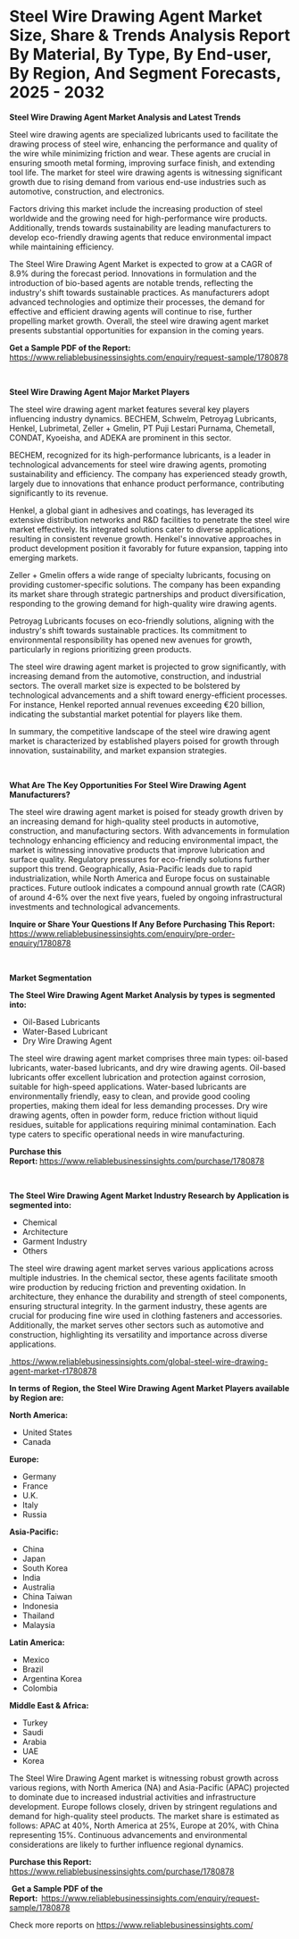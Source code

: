 <p><h1>Steel Wire Drawing Agent Market Size, Share & Trends Analysis Report By Material, By Type, By End-user, By Region, And Segment Forecasts, 2025 - 2032</h1></p><p><strong>Steel Wire Drawing Agent Market Analysis and Latest Trends</strong></p>
<p><p>Steel wire drawing agents are specialized lubricants used to facilitate the drawing process of steel wire, enhancing the performance and quality of the wire while minimizing friction and wear. These agents are crucial in ensuring smooth metal forming, improving surface finish, and extending tool life. The market for steel wire drawing agents is witnessing significant growth due to rising demand from various end-use industries such as automotive, construction, and electronics.</p><p>Factors driving this market include the increasing production of steel worldwide and the growing need for high-performance wire products. Additionally, trends towards sustainability are leading manufacturers to develop eco-friendly drawing agents that reduce environmental impact while maintaining efficiency.</p><p>The Steel Wire Drawing Agent Market is expected to grow at a CAGR of 8.9% during the forecast period. Innovations in formulation and the introduction of bio-based agents are notable trends, reflecting the industry's shift towards sustainable practices. As manufacturers adopt advanced technologies and optimize their processes, the demand for effective and efficient drawing agents will continue to rise, further propelling market growth. Overall, the steel wire drawing agent market presents substantial opportunities for expansion in the coming years.</p></p>
<p><strong>Get a Sample PDF of the Report:&nbsp;</strong> <a href="https://www.reliablebusinessinsights.com/enquiry/request-sample/1780878?utm_campaign=3276&utm_medium=2&utm_source=Github&utm_content=ia&utm_term=25032025&utm_id=steel-wire-drawing-agent">https://www.reliablebusinessinsights.com/enquiry/request-sample/1780878</a></p>
<p>&nbsp;</p>
<p><strong>Steel Wire Drawing Agent Major Market Players</strong></p>
<p><p>The steel wire drawing agent market features several key players influencing industry dynamics. BECHEM, Schwelm, Petroyag Lubricants, Henkel, Lubrimetal, Zeller + Gmelin, PT Puji Lestari Purnama, Chemetall, CONDAT, Kyoeisha, and ADEKA are prominent in this sector.</p><p>BECHEM, recognized for its high-performance lubricants, is a leader in technological advancements for steel wire drawing agents, promoting sustainability and efficiency. The company has experienced steady growth, largely due to innovations that enhance product performance, contributing significantly to its revenue.</p><p>Henkel, a global giant in adhesives and coatings, has leveraged its extensive distribution networks and R&D facilities to penetrate the steel wire market effectively. Its integrated solutions cater to diverse applications, resulting in consistent revenue growth. Henkel's innovative approaches in product development position it favorably for future expansion, tapping into emerging markets.</p><p>Zeller + Gmelin offers a wide range of specialty lubricants, focusing on providing customer-specific solutions. The company has been expanding its market share through strategic partnerships and product diversification, responding to the growing demand for high-quality wire drawing agents.</p><p>Petroyag Lubricants focuses on eco-friendly solutions, aligning with the industry's shift towards sustainable practices. Its commitment to environmental responsibility has opened new avenues for growth, particularly in regions prioritizing green products.</p><p>The steel wire drawing agent market is projected to grow significantly, with increasing demand from the automotive, construction, and industrial sectors. The overall market size is expected to be bolstered by technological advancements and a shift toward energy-efficient processes. For instance, Henkel reported annual revenues exceeding €20 billion, indicating the substantial market potential for players like them.</p><p>In summary, the competitive landscape of the steel wire drawing agent market is characterized by established players poised for growth through innovation, sustainability, and market expansion strategies.</p></p>
<p>&nbsp;</p>
<p><strong>What Are The Key Opportunities For Steel Wire Drawing Agent Manufacturers?</strong></p>
<p><p>The steel wire drawing agent market is poised for steady growth driven by an increasing demand for high-quality steel products in automotive, construction, and manufacturing sectors. With advancements in formulation technology enhancing efficiency and reducing environmental impact, the market is witnessing innovative products that improve lubrication and surface quality. Regulatory pressures for eco-friendly solutions further support this trend. Geographically, Asia-Pacific leads due to rapid industrialization, while North America and Europe focus on sustainable practices. Future outlook indicates a compound annual growth rate (CAGR) of around 4-6% over the next five years, fueled by ongoing infrastructural investments and technological advancements.</p></p>
<p><strong>Inquire or Share Your Questions If Any Before Purchasing This Report:</strong> <a href="https://www.reliablebusinessinsights.com/enquiry/pre-order-enquiry/1780878?utm_campaign=3276&utm_medium=2&utm_source=Github&utm_content=ia&utm_term=25032025&utm_id=steel-wire-drawing-agent">https://www.reliablebusinessinsights.com/enquiry/pre-order-enquiry/1780878</a></p>
<p>&nbsp;</p>
<p><strong>Market Segmentation</strong></p>
<p><strong>The Steel Wire Drawing Agent Market Analysis by types is segmented into:</strong></p>
<p><ul><li>Oil-Based Lubricants</li><li>Water-Based Lubricant</li><li>Dry Wire Drawing Agent</li></ul></p>
<p><p>The steel wire drawing agent market comprises three main types: oil-based lubricants, water-based lubricants, and dry wire drawing agents. Oil-based lubricants offer excellent lubrication and protection against corrosion, suitable for high-speed applications. Water-based lubricants are environmentally friendly, easy to clean, and provide good cooling properties, making them ideal for less demanding processes. Dry wire drawing agents, often in powder form, reduce friction without liquid residues, suitable for applications requiring minimal contamination. Each type caters to specific operational needs in wire manufacturing.</p></p>
<p><strong>Purchase this Report:&nbsp;</strong><a href="https://www.reliablebusinessinsights.com/purchase/1780878?utm_campaign=3276&utm_medium=2&utm_source=Github&utm_content=ia&utm_term=25032025&utm_id=steel-wire-drawing-agent">https://www.reliablebusinessinsights.com/purchase/1780878</a></p>
<p>&nbsp;</p>
<p><strong>The Steel Wire Drawing Agent Market Industry Research by Application is segmented into:</strong></p>
<p><ul><li>Chemical</li><li>Architecture</li><li>Garment Industry</li><li>Others</li></ul></p>
<p><p>The steel wire drawing agent market serves various applications across multiple industries. In the chemical sector, these agents facilitate smooth wire production by reducing friction and preventing oxidation. In architecture, they enhance the durability and strength of steel components, ensuring structural integrity. In the garment industry, these agents are crucial for producing fine wire used in clothing fasteners and accessories. Additionally, the market serves other sectors such as automotive and construction, highlighting its versatility and importance across diverse applications.</p></p>
<p><a href="https://www.reliablebusinessinsights.com/global-steel-wire-drawing-agent-market-r1780878?utm_campaign=3276&utm_medium=2&utm_source=Github&utm_content=ia&utm_term=25032025&utm_id=steel-wire-drawing-agent">&nbsp;https://www.reliablebusinessinsights.com/global-steel-wire-drawing-agent-market-r1780878</a></p>
<p><strong>In terms of Region, the Steel Wire Drawing Agent Market Players available by Region are:</strong></p>
<p>
    <p> <strong> North America: </strong>
        <ul>
            <li>United States</li>
            <li>Canada</li>
        </ul>
        </p> 
    <p> <strong> Europe: </strong>
        <ul>
            <li>Germany</li>
            <li>France</li>
            <li>U.K.</li>
            <li>Italy</li>
            <li>Russia</li>
        </ul>
        </p> 
    <p> <strong> Asia-Pacific: </strong>
        <ul>
            <li>China</li>
            <li>Japan</li>
            <li>South Korea</li>
            <li>India</li>
            <li>Australia</li>
            <li>China Taiwan</li>
            <li>Indonesia</li>
            <li>Thailand</li>
            <li>Malaysia</li>
        </ul>
        </p> 
    <p> <strong> Latin America: </strong>
        <ul>
            <li>Mexico</li>
            <li>Brazil</li>
            <li>Argentina Korea</li>
            <li>Colombia</li>
        </ul>
        </p> 
    <p> <strong> Middle East & Africa: </strong>
        <ul>
            <li>Turkey</li>
            <li>Saudi</li>
            <li>Arabia</li>
            <li>UAE</li>
            <li>Korea</li>
        </ul>
    </p>
    </p>
<p><p>The Steel Wire Drawing Agent market is witnessing robust growth across various regions, with North America (NA) and Asia-Pacific (APAC) projected to dominate due to increased industrial activities and infrastructure development. Europe follows closely, driven by stringent regulations and demand for high-quality steel products. The market share is estimated as follows: APAC at 40%, North America at 25%, Europe at 20%, with China representing 15%. Continuous advancements and environmental considerations are likely to further influence regional dynamics.</p></p>
<p><strong>Purchase this Report: </strong><a href="https://www.reliablebusinessinsights.com/purchase/1780878?utm_campaign=3276&utm_medium=2&utm_source=Github&utm_content=ia&utm_term=25032025&utm_id=steel-wire-drawing-agent">https://www.reliablebusinessinsights.com/purchase/1780878</a></p>
<p>&nbsp;<strong>Get a Sample PDF of the Report:&nbsp;&nbsp;</strong><a href="https://www.reliablebusinessinsights.com/enquiry/request-sample/1780878?utm_campaign=3276&utm_medium=2&utm_source=Github&utm_content=ia&utm_term=25032025&utm_id=steel-wire-drawing-agent">https://www.reliablebusinessinsights.com/enquiry/request-sample/1780878</a></p>
<p><strong></strong></p>
<p>Check more reports on <a href="https://www.reliablebusinessinsights.com/?utm_campaign=3276&utm_medium=2&utm_source=Github&utm_content=ia&utm_term=25032025&utm_id=steel-wire-drawing-agent">https://www.reliablebusinessinsights.com/</a></p>